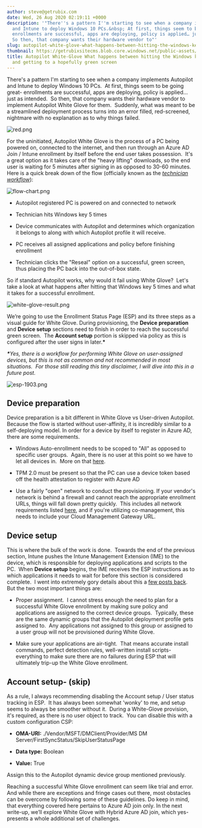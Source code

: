 ```yaml
---
author: steve@getrubix.com
date: Wed, 26 Aug 2020 02:19:11 +0000
description: '"There''s a pattern I''m starting to see when a company implements Autopilot
  and Intune to deploy Windows 10 PCs.&nbsp; At first, things seem to be going great-
  enrollments are successful, apps are deploying, policy is applied… just as intended.&nbsp;
  So then, that company wants their hardware vendor to"'
slug: autopilot-white-glove-what-happens-between-hitting-the-windows-key-5-times-and-getting-to-a-hopefully-green-screen
thumbnail: https://getrubixsitecms.blob.core.windows.net/public-assets/content/v1/thumbnails/autopilot-white-glove-what-happens-between-hitting-the-windows-key-5-times-and-getting-to-a-hopefully-green-screen_thumbnail.jpg
title: Autopilot White-Glove What happens between hitting the Windows key 5 times
  and getting to a hopefully green screen
---
```


There's a pattern I'm starting to see when a company implements Autopilot and Intune to deploy Windows 10 PCs.  At first, things seem to be going great- enrollments are successful, apps are deploying, policy is applied… just as intended.  So then, that company wants their hardware vendor to implement Autopilot White Glove for them.  Suddenly, what was meant to be a streamlined deployment process turns into an error filled, red-screened, nightmare with no explanation as to why things failed.

![red.png](https://getrubixsitecms.blob.core.windows.net/public-assets/content/v1/5dd365a31aa1fd743bc30b8e/1598366352602-X3BUB6QK8WD1CPIU02QN/red.png)

For the uninitiated, Autopilot White Glove is the process of a PC being powered on, connected to the internet, and then run through an Azure AD Join / Intune enrollment by itself before the end user takes possession.  It's a great option as it takes care of the "heavy lifting" downloads, so the end user is waiting for 5 minutes after signing in as opposed to 30-60 minutes.  Here is a quick break down of the flow (officially known as the [_technician workflow_](https://docs.microsoft.com/en-us/mem/autopilot/white-glove#technician-flow)):

![flow-chart.png](https://getrubixsitecms.blob.core.windows.net/public-assets/content/v1/5dd365a31aa1fd743bc30b8e/1598366397858-GALU5TPE2AT7U6RMYZUQ/flow-chart.png)

-   Autopilot registered PC is powered on and connected to network
    
-   Technician hits Windows key 5 times
    
-   Device communicates with Autopilot and determines which organization it belongs to along with which Autopilot profile it will receive.
    
-   PC receives all assigned applications and policy before finishing enrollment
    
-   Technician clicks the "Reseal" option on a successful, green screen, thus placing the PC back into the out-of-box state.
    

So if standard Autopilot works, why would it fail using White Glove?  Let's take a look at what happens after hitting that Windows key 5 times and what it takes for a successful enrollment.

![white-glove-result.png](https://getrubixsitecms.blob.core.windows.net/public-assets/content/v1/5dd365a31aa1fd743bc30b8e/1598366884504-595ZT2S5I2BOVNCG9GKI/white-glove-result.png)

We’re going to use the Enrollment Status Page (ESP) and its three steps as a visual guide for White Glove. During provisioning, the **Device preparation** and **Device setup** sections need to finish in order to reach the successful green screen.  The **Account setup** portion is skipped via policy as this is configured after the user signs in later.**\***

**_\*_**_Yes, there is a workflow for performing White Glove on user-assigned devices, but this is not as common and not recommended in most situations.  For those still reading this tiny disclaimer, I will dive into this in a future post._

![esp-1903.png](https://getrubixsitecms.blob.core.windows.net/public-assets/content/v1/5dd365a31aa1fd743bc30b8e/1598367001405-WVQQTQ6TIOI9TODM5CCM/esp-1903.png)

Device preparation
------------------

Device preparation is a bit different in White Glove vs User-driven Autopilot.  Because the flow is started without user-affinity, it is incredibly similar to a self-deploying model. In order for a device by itself to register in Azure AD, there are some requirements.

-   Windows Auto-enrollment needs to be scoped to "All" as opposed to specific user groups.  Again, there is no user at this point so we have to let all devices in.  More on that [here](https://www.getrubix.com/blog/automatic-enrollment-dont-be-afraid).
    
-   TPM 2.0 must be present so that the PC can use a device token based off the health attestation to register with Azure AD
    
-   Use a fairly "open" network to conduct the provisioning. If your vendor's network is behind a firewall and cannot reach the appropriate enrollment URLs, things will fall down pretty quickly.  This includes all network requirements listed [here](https://docs.microsoft.com/en-us/mem/autopilot/networking-requirements), and if you're utilizing co-management, this needs to include your Cloud Management Gateway URL.
    

Device setup
------------

This is where the bulk of the work is done.  Towards the end of the previous section, Intune pushes the Intune Management Extension (IME) to the device, which is responsible for deploying applications and scripts to the PC.  When **Device setup** begins, the IME receives the ESP instructions as to which applications it needs to wait for before this section is considered complete.  I went into extremely gory details about this a [few posts back](https://www.getrubix.com/blog/please-wait).  But the two most important things are:

-   Proper assignment.  I cannot stress enough the need to plan for a successful White Glove enrollment by making sure policy and applications are assigned to the correct device groups.  Typically, these are the same dynamic groups that the Autopilot deployment profile gets assigned to.  Any applications not assigned to this group or assigned to a user group will not be provisioned during White Glove.
    
-   Make sure your applications are air-tight.  That means accurate install commands, perfect detection rules, well-written install scripts- everything to make sure there are no failures during ESP that will ultimately trip-up the White Glove enrollment.
    

Account setup- (skip)
---------------------

As a rule, I always recommending disabling the Account setup / User status tracking in ESP.  It has always been somewhat 'wonky' to me, and setup seems to always be smoother without it.  During a White-Glove provision, it's required, as there is no user object to track.  You can disable this with a custom configuration CSP:

-   **OMA-URI:** ./Vendor/MSFT/DMClient/Provider/MS DM Server/FirstSyncStatus/SkipUserStatusPage
    
-   **Data type:** Boolean
    
-   **Value:** True
    

Assign this to the Autopilot dynamic device group mentioned previously.

Reaching a successful White Glove enrollment can seem like trial and error. And while there are exceptions and fringe cases out there, most obstacles can be overcome by following some of these guidelines. Do keep in mind, that everything covered here pertains to Azure AD join only. In the next write-up, we’ll explore White Glove with Hybrid Azure AD join, which yes- presents a whole additional set of challenges.

